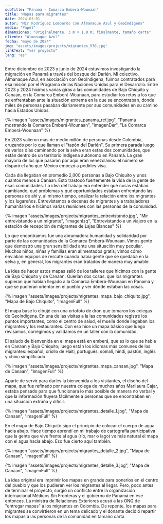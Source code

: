 ```yaml
---
subTitle: "Panamá - Comarca Emberá-Wounaan"
title: "Mapas para migrantes"
date: 2024-03-01
autor: "Mir Rodríguez Lombardo con Almanaque Azul y GeoIndigena"
medio: "Papel"
dimensiones: "Originalmente, 3 m × 1.8 m; finalmente, tamaño carta"
cliente: "Almanaque Azul"
fecha: "mayo de 2024"
img: "assets/images/projects/migrantes_570.jpg"
linkText: "ver proyecto"
lang: "es"
---
```


Entre diciembre de 2023 y junio de 2024 estuvimos investigando la migración en Panamá a través del bosque del Darién. Mi colectivo, Almanaque Azul, en asociación con GeoIndigena, fuimos contratados para esa misión por el Programa de las Naciones Unidas para el Desarrollo. Entre 2023 y 2024 hicimos varias giras a las comunidades de Bajo Chiquito y Canaan, en la Comarca Emberá-Wounaan, para estudiar los retos a los que se enfrentaban ante la situación extrema en la que se encontraban, donde miles de personas pasaban diariamente por sus comunidades en su camino hacia Estados Unidos.

{% imagen "assets/images/migrantes_panama_ref.jpg", "Panamá mostrando la Comarca Emberá-Wounaan", "imagenDer", "La Comarca Emberá-Wounaan" %}

En 2023 salieron más de medio millón de personas desde Colombia, cruzando por lo que llaman el "tapón del Darién". Su primera parada luego de varios días caminando por la selva eran estas dos comunidades, que están dentro de un territorio indígena autónomo en Panamá. La gran mayoría de los que pasaron por aquí eran venezolanos: el número se disparó el año que México empezó a pedirles visa.

Cada día llegaban en promedio 2,000 personas a Bajo Chiquito y unos cuantos menos a Canaan. Esto trastocó fuertemente la vida de la gente de esas comunidades. La idea del trabajo era entender qué cosas estaban cambiando, qué problemas y qué oportunidades estaban enfrentando las personas de ahí y, al mismo tiempo, analizar la relación entre los migrantes y los lugareños. Entrevistamos a decenas de migrantes y a trabajadores humanitarios e hicimos varias reuniones con las personas de la comunidad.

{% imagen "assets/images/projects/migrantes_entrevistando.jpg", "Mir entrevistando a un migrante", "imagenIzq", "Entrevistando a un viajero en la estación de recepción de migrantes de Lajas Blancas" %}

Lo que encontramos fue una abrumadora humanidad y solidaridad por parte de las comunidades de la Comarca Emberá-Wounaan. Vimos gente que demostró una gran sensibilidad ante una situación muy peculiar. Muchos niños, niñas y familias eran alimentados gratis; vimos cómo enviaban equipos de rescate cuando había gente que se quedaba en la selva y, en general, los migrantes eran tratados de manera muy amable.

La idea de hacer estos mapas salió de los talleres que hicimos con la gente de Bajo Chiquito y de Canaan. Querían dos cosas: que los migrantes supieran que habían llegado a la Comarca Emberá-Wounaan en Panamá y que se pudieran orientar en el pueblo y ver dónde estaban las cosas.

{% imagen "assets/images/projects/migrantes_mapa_bajo_chiquito.jpg", "Mapa de Bajo Chiquito", "imagenFull" %}

El mapa base lo dibujé con una ortofoto de dron que tomaron los colegas de GeoIndigena. En una de las visitas a la las comunidades registré los puntos importantes, como el centro de salud, el muelle donde llegaban los migrantes y los restaurantes. Con eso hice un mapa básico que luego revisamos, corregimos y validamos en un taller con la comunidad.

El saludo de bienvenida en el mapa está en emberá, que es lo que se habla en Canaan y Bajo Chiquito; luego están los idiomas más comunes de los migrantes: español, criollo de Haití, portugués, somalí, hindi, pastún, inglés y chino simplificado.

{% imagen "assets/images/projects/migrantes_mapa_canaan.jpg", "Mapa de Canaan", "imagenFull" %}

Aparte de servir para darles la bienvenida a los visitantes, el diseño del mapa, que fue refinado por nuestra colega de muchos años Marilaura Cajar, estaba pensado para que funcionara lo más posible de manera no verbal y que la información fluyera fácilmente a personas que se encontraban en una situación extraña y difícil.

{% imagen "assets/images/projects/migrantes_detalle_1.jpg", "Mapa de Canaan", "imagenFull" %}

En el mapa de Bajo Chiquito sigo el principio de colocar el cuerpo de agua hacia abajo. Hace tiempo aprendí en mi trabajo de cartografía participativa que la gente que vive frente al agua (río, mar o lago) ve más natural el mapa con el agua hacia abajo. Eso fue cierto aquí también.

<div class="row"> <div class="col">

{% imagen "assets/images/projects/migrantes_detalle_2.jpg", "Mapa de Canaan", "imagenFull" %}

</div> <div class="col">

{% imagen "assets/images/projects/migrantes_detalle_3.jpg", "Mapa de Canaan", "imagenFull" %}

</div></div>

La idea original era imprimir los mapas en grande para ponerlos en el centro del pueblo y que los pudieran ver los migrantes al llegar. Pero, poco antes de terminar el proyecto, surgió un conflicto entre la organización internacional Médicos Sin Fronteras y el gobierno de Panamá en ese entonces. La ministra de Relaciones Exteriores acusó a las ONG de "entregar mapas" a los migrantes en Colombia. De repente, los mapas para migrantes se convirtieron en un tema delicado y el donante decidió repartir los mapas a las personas de la comunidad en tamaño carta.
